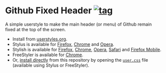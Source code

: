 # Github Fixed Header [![tag](https://img.shields.io/github/tag/StylishThemes/GitHub-FixedHeader.svg)](https://github.com/StylishThemes/GitHub-FixedHeader/tags)

A simple userstyle to make the main header (or menu) of Github remain fixed at the top of the screen.

- Install from [userstyles.org](https://userstyles.org/styles/124438).
- Stylus is available for [Firefox](https://addons.mozilla.org/en-US/firefox/addon/styl-us/), [Chrome](https://chrome.google.com/webstore/detail/stylus/clngdbkpkpeebahjckkjfobafhncgmne) and [Opera](https://addons.opera.com/en-gb/extensions/details/stylus/).
- Stylish is available for [Firefox](https://addons.mozilla.org/en-US/firefox/addon/2108/), [Chrome](https://chrome.google.com/extensions/detail/fjnbnpbmkenffdnngjfgmeleoegfcffe), [Opera](https://addons.opera.com/en/extensions/details/stylish/), [Safari](http://sobolev.us/stylish/) and [Firefox Mobile](https://addons.mozilla.org/en-US/firefox/addon/2108/).
- FreeStyler is available for [Chrome](https://chrome.google.com/webstore/detail/freestyler/hihigldmabkodfpehkgdemjklmaebmca).
- Or, [install directly](https://raw.githubusercontent.com/StylishThemes/GitHub-FixedHeader/master/github-fixed-header.user.css) from this repository by opening the [`user.css`](https://github.com/openstyles/stylus/wiki/Usercss) file (available using Stylus or FreeStyler).
